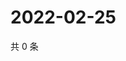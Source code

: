 # 2022-02-25

共 0 条

<!-- BEGIN WEIBO -->
<!-- 最后更新时间 Fri Feb 25 2022 07:12:47 GMT+0800 (China Standard Time) -->

<!-- END WEIBO -->
